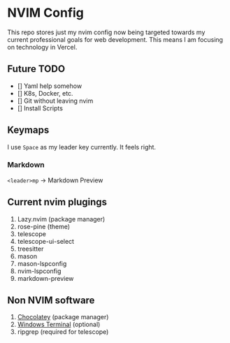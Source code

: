 # NVIM Config

This repo stores just my nvim config now being targeted towards my current professional goals for web development. This means I am focusing on technology in Vercel.

## Future TODO

- [] Yaml help somehow
- [] K8s, Docker, etc.
- [] Git without leaving nvim
- [] Install Scripts

## Keymaps
I use `Space` as my leader key currently. It feels right.
### Markdown
`<leader>mp` -> Markdown Preview

## Current nvim plugings
1. Lazy.nvim (package manager)
2. rose-pine (theme)
3. telescope
4. telescope-ui-select
5. treesitter
6. mason
7. mason-lspconfig
8. nvim-lspconfig
9. markdown-preview

## Non NVIM software
1. [Chocolatey](https://chocolatey.org/) (package manager)
2. [Windows Terminal](https://apps.microsoft.com/detail/9N0DX20HK701?hl=en-US&gl=US) (optional)
3. ripgrep (required for telescope)

